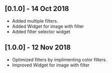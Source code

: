 ## [0.1.0] - 14 Oct 2018

* Added multiple filters.
* Added Widget for image with filter
* Added filter selector widget

## [1.0.0] - 12 Nov 2018

* Optimized filters by implimenting color filters.
* Improved Widget for image with filter